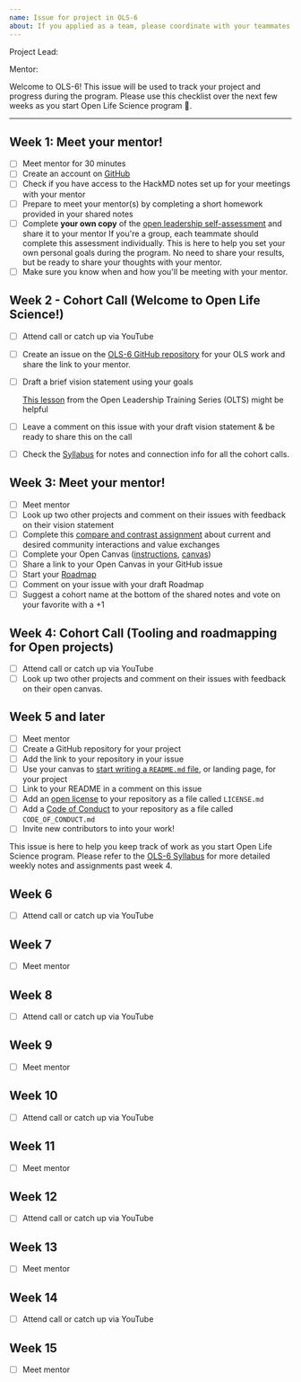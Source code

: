 ```yaml
---
name: Issue for project in OLS-6
about: If you applied as a team, please coordinate with your teammates and have one person create this issue.
---
```


<!---
  Create one issue for each project in OLS-6. If you applied as a team, please
  coordinate with your teammates and have one person create this issue.

  Instructions:

  1. Add your project title in the Title field above ^
  2. Add your GitHub username (and your teammates) below --->
Project Lead:

<!---
  3. Add your mentor's GitHub username below --->
Mentor:
<!---
  4. Keep everything below and click 'Submit new issue'  --->

Welcome to OLS-6! This issue will be used to track your project and progress during the program. Please use this checklist over the next few weeks as you start Open Life Science program :tada:.

***

## Week 1: Meet your mentor!
- [ ] Meet mentor for 30 minutes 
- [ ] Create an account on [GitHub](https://github.com)
- [ ] Check if you have access to the HackMD notes set up for your meetings with your mentor
- [ ] Prepare to meet your mentor(s) by completing a short homework provided in your shared notes
- [ ] Complete **your own copy** of the [open leadership self-assessment](https://docs.google.com/document/d/1oQgdfj4lPnypAyb9_Ba0Zt7E8J5L6qMvuKwu0wgQsjs/edit?usp=sharing) and share it to your mentor 
  If you're a group, each teammate should complete this assessment individually. This is here to help you set your own personal goals during the program. No need to share your results, but be ready to share your thoughts with your mentor.
- [ ] Make sure you know when and how you'll be meeting with your mentor.

## Week 2 - Cohort Call (Welcome to Open Life Science!)

- [ ] Attend call or catch up via YouTube
- [ ] Create an issue on the [OLS-6 GitHub repository](https://github.com/open-life-science/OLS-6/issues/new) for your OLS work and share the link to your mentor.
- [ ] Draft a brief vision statement using your goals

  [This lesson](https://mozilla.github.io/open-leadership-training-series/articles/introduction-to-open-leadership/stating-your-project-vision/) from the Open Leadership Training Series (OLTS) might be helpful

- [ ] Leave a comment on this issue with your draft vision statement & be ready to share this on the call
- [ ] Check the [Syllabus](https://openlifesci.org/OLS-6) for notes and connection info for all the cohort calls.

## Week 3: Meet your mentor!

- [ ] Meet mentor
- [ ] Look up two other projects and comment on their issues with feedback on their vision statement
- [ ] Complete this [compare and contrast assignment](https://docs.google.com/document/d/1ukvqDRIYfvCapVMdE5hWP-0MkLNJ9T65X43O7F336Ac/edit?usp=sharing) about current and desired community interactions and value exchanges
- [ ] Complete your Open Canvas ([instructions](https://mozilla.github.io/open-leadership-training-series/articles/opening-your-project/develop-an-open-project-strategy-with-open-canvas/), [canvas](https://docs.google.com/presentation/d/1MeJo0TyuMg_waLk1J4q9y1aAqKNMuRBlnmxEChSz-cQ/edit?usp=sharing))
- [ ] Share a link to your Open Canvas in your GitHub issue
- [ ] Start your [Roadmap](https://mozilla.github.io/open-leadership-training-series/articles/opening-your-project/start-your-project-roadmap/)
- [ ] Comment on your issue with your draft Roadmap
- [ ] Suggest a cohort name at the bottom of the shared notes and vote on your favorite with a +1

## Week 4: Cohort Call (Tooling and roadmapping for Open projects)

- [ ] Attend call or catch up via YouTube
- [ ] Look up two other projects and comment on their issues with feedback on their open canvas.

## Week 5 and later
- [ ] Meet mentor
- [ ] Create a GitHub repository for your project
- [ ] Add the link to your repository in your issue
- [ ] Use your canvas to [start writing a `README.md` file](https://mozilla.github.io/open-leadership-training-series/articles/opening-your-project/write-a-great-project-readme/), or landing page, for your project
- [ ] Link to your README in a comment on this issue
- [ ] Add an [open license](https://mozilla.github.io/open-leadership-training-series/articles/get-your-project-online/sharing-your-work-in-the-open/) to your repository as a file called `LICENSE.md`
- [ ] Add a [Code of Conduct](https://mozilla.github.io/open-leadership-training-series/articles/building-communities-of-contributors/write-a-code-of-conduct/) to your repository as a file called `CODE_OF_CONDUCT.md`
- [ ] Invite new contributors to into your work!

This issue is here to help you keep track of work as you start Open Life Science program. Please refer to the [OLS-6 Syllabus](https://openlifesci.org/OLS-6) for more detailed weekly notes and assignments past week 4.

## Week 6 
- [ ] Attend call or catch up via YouTube

## Week 7
- [ ] Meet mentor

## Week 8
- [ ] Attend call or catch up via YouTube

## Week 9
- [ ] Meet mentor

## Week 10
- [ ] Attend call or catch up via YouTube

## Week 11
- [ ] Meet mentor

## Week 12
- [ ] Attend call or catch up via YouTube

## Week 13
- [ ] Meet mentor

## Week 14
- [ ] Attend call or catch up via YouTube

## Week 15
- [ ] Meet mentor
